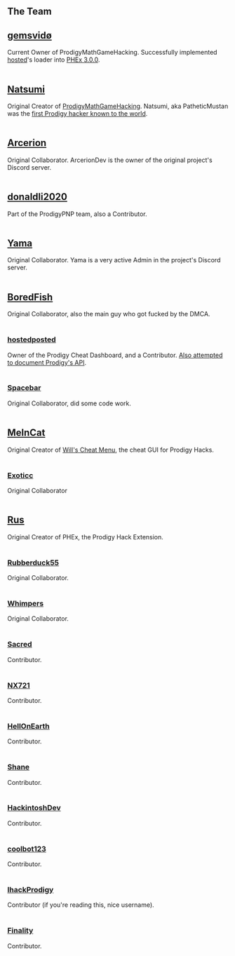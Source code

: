 ## The Team

## [gemsvidø](https://github.com/afkvido)
Current Owner of ProdigyMathGameHacking. Successfully implemented [hosted](https://github.com/hostedposted)'s loader into [PHEx 3.0.0](https://github.com/ProdigyPNP/ProdigyMathGameHacking/pull/53#pullrequestreview-1064480572).
<br><br>

## [Natsumi](https://github.com/PatheticMustan)
Original Creator of [ProdigyMathGameHacking](https://github.com/PatheticMustan/ProdigyMathGameHacking). Natsumi, aka PatheticMustan was the [first Prodigy hacker known to the world](https://github.com/Prodigy-Hacking/ProdigyMathGameHacking/tree/0d2b43777c727d8e3cce442fa958ddb05baa5de0).
<br><br>

## [Arcerion](https://github.com/ArcerionDev)
Original Collaborator. ArcerionDev is the owner of the original project's Discord server.
<br><br>

## [donaldli2020](https://github.com/donaldli2020)
Part of the ProdigyPNP team, also a Contributor.
<br><br>

## [Yama](https://github.com/vibinyama)
Original Collaborator. Yama is a very active Admin in the project's Discord server.
<br><br>

## [BoredFish](https://github.com/BoredFishRE)
Original Collaborator, also the main guy who got fucked by the DMCA.
<br><br>

### [hostedposted](https://github.com/hostedposted)
Owner of the Prodigy Cheat Dashboard, and a Contributor. [Also attempted to document Prodigy's API](https://github.com/ProdigyAPI).
<br><br>

### [Spacebar](https://github.com/00100000)
Original Collaborator, did some code work.
<br><br>

## [MelnCat](https://github.com/MelnCat)
Original Creator of [Will's Cheat Menu](https://github.com/ProdigyPNP/ProdigyMathGameHacking/tree/f4adfae299bdce3378d75728931cda17655f8ece/willsCheatMenu), the cheat GUI for Prodigy Hacks.
<br><br>

### [Exoticc](https://github.com/Exoticc)
Original Collaborator
<br><br>

## [Rus](https://github.com/UntrustableRus)
Original Creator of PHEx, the Prodigy Hack Extension.
<br><br>

### [Rubberduck55](https://github.com/Rubberduck55)
Original Collaborator.
<br><br>

### [Whimpers](https://github.com/KryptoCrash)
Original Collaborator.
<br><br>

### [Sacred](https://github.com/sacredofficial)
Contributor.
<br><br>

### [NX721](https://github.com/NX721)
Contributor.
<br><br>

### [HellOnEarth](https://github.com/hellonearth311)
Contributor.
<br><br>

### [Shane](https://github.com/Shane-CS)
Contributor.
<br><br>

### [HackintoshDev](https://github.com/Hackintosh-dev)
Contributor.
<br><br>

### [coolbot123](https://github.com/coolbot123)
Contributor.
<br><br>

### [IhackProdigy](https://github.com/IhackProdigy)
Contributor (if you're reading this, nice username).
<br><br>

### [Finality](https://github.com/TheFinality)
Contributor.
<br><br>
